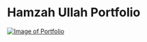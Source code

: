 # Hamzah Ullah Portfolio

[![Image of Portfolio
](/assets/images/PortfolioSS.png "Portfolio Home Page")
](https://brobro10000.github.io)
